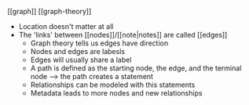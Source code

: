 [[graph]]
[[graph-theory]]
- Location doesn't matter at all
- The 'links' between [[nodes]]/[[note|notes]] are called [[edges]]
	- Graph theory tells us edges have direction
	- Nodes and edges are labesls
	- Edges will usually share a label
	- A path is defined as the starting node, the edge, and the terminal node --> the path creates a statement
	- Relationships can be modeled with this statements
	- Metadata leads to more nodes and new relationships